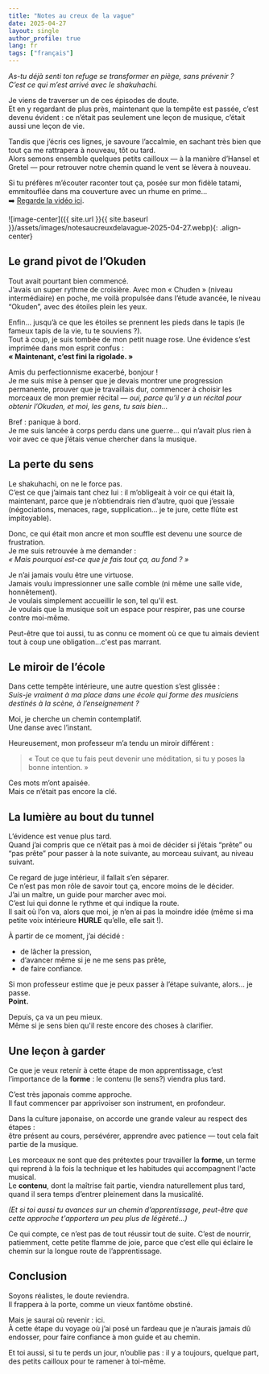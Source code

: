 ```yaml
---
title: "Notes au creux de la vague"
date: 2025-04-27
layout: single
author_profile: true
lang: fr
tags: ["français"]
---
```


*As-tu déjà senti ton refuge se transformer en piège, sans prévenir ?  
C’est ce qui m’est arrivé avec le shakuhachi.*

Je viens de traverser un de ces épisodes de doute.  
Et en y regardant de plus près, maintenant que la tempête est passée, c’est devenu évident : ce n’était pas seulement une leçon de musique, c’était aussi une leçon de vie.

Tandis que j’écris ces lignes, je savoure l’accalmie, en sachant très bien que tout ça me rattrapera à nouveau, tôt ou tard.  
Alors semons ensemble quelques petits cailloux — à la manière d’Hansel et Gretel — pour retrouver notre chemin quand le vent se lèvera à nouveau.

Si tu préfères m’écouter raconter tout ça, posée sur mon fidèle tatami, emmitouflée dans ma couverture avec un rhume en prime…  
➡️ [Regarde la vidéo ici](https://youtu.be/HJIHWdeWp7Q?si=zSVPNYsVp9TxK-O2).

![image-center]({{ site.url }}{{ site.baseurl }}/assets/images/notesaucreuxdelavague-2025-04-27.webp){: .align-center}

## Le grand pivot de l’Okuden

Tout avait pourtant bien commencé.  
J’avais un super rythme de croisière. Avec mon « Chuden » (niveau intermédiaire) en poche, me voilà propulsée dans l’étude avancée, le niveau “Okuden”, avec des étoiles plein les yeux.

Enfin… jusqu’à ce que les étoiles se prennent les pieds dans le tapis (le fameux tapis de la vie, tu te souviens ?).  
Tout à coup, je suis tombée de mon petit nuage rose. Une évidence s’est imprimée dans mon esprit confus :  
**« Maintenant, c’est fini la rigolade. »**

Amis du perfectionnisme exacerbé, bonjour !  
Je me suis mise à penser que je devais montrer une progression permanente, prouver que je travaillais dur, commencer à choisir les morceaux de mon premier récital — *oui, parce qu’il y a un récital pour obtenir l’Okuden, et moi, les gens, tu sais bien…*

Bref : panique à bord.  
Je me suis lancée à corps perdu dans une guerre… qui n’avait plus rien à voir avec ce que j’étais venue chercher dans la musique.


## La perte du sens

Le shakuhachi, on ne le force pas.  
C’est ce que j’aimais tant chez lui : il m’obligeait à voir ce qui était là, maintenant, parce que je n’obtiendrais rien d’autre, quoi que j’essaie (négociations, menaces, rage, supplication… je te jure, cette flûte est impitoyable).

Donc, ce qui était mon ancre et mon souffle est devenu une source de frustration.  
Je me suis retrouvée à me demander :  
*« Mais pourquoi est-ce que je fais tout ça, au fond ? »*

Je n’ai jamais voulu être une virtuose.  
Jamais voulu impressionner une salle comble (ni même une salle vide, honnêtement).  
Je voulais simplement accueillir le son, tel qu’il est.  
Je voulais que la musique soit un espace pour respirer, pas une course contre moi-même.

Peut-être que toi aussi, tu as connu ce moment où ce que tu aimais devient tout à coup une obligation…c'est pas marrant.

## Le miroir de l’école

Dans cette tempête intérieure, une autre question s’est glissée :  
*Suis-je vraiment à ma place dans une école qui forme des musiciens destinés à la scène, à l’enseignement ?*

Moi, je cherche un chemin contemplatif.  
Une danse avec l’instant.

Heureusement, mon professeur m’a tendu un miroir différent :  
> « Tout ce que tu fais peut devenir une méditation, si tu y poses la bonne intention. »

Ces mots m’ont apaisée.  
Mais ce n’était pas encore la clé.


## La lumière au bout du tunnel

L’évidence est venue plus tard.  
Quand j’ai compris que ce n’était pas à moi de décider si j’étais “prête” ou “pas prête” pour passer à la note suivante, au morceau suivant, au niveau suivant.

Ce regard de juge intérieur, il fallait s’en séparer.  
Ce n’est pas mon rôle de savoir tout ça, encore moins de le décider.  
J’ai un maître, un guide pour marcher avec moi.  
C’est lui qui donne le rythme et qui indique la route.  
Il sait où l’on va, alors que moi, je n’en ai pas la moindre idée (même si ma petite voix intérieure **HURLE** qu’elle, elle sait !).

À partir de ce moment, j’ai décidé :

- de lâcher la pression,  
- d’avancer même si je ne me sens pas prête,  
- de faire confiance.

Si mon professeur estime que je peux passer à l’étape suivante, alors… je passe.  
**Point.**

Depuis, ça va un peu mieux.  
Même si je sens bien qu'il reste encore des choses à clarifier. 

## Une leçon à garder

Ce que je veux retenir à cette étape de mon apprentissage, c’est l’importance de la **forme** : le contenu (le sens?) viendra plus tard.

C’est très japonais comme approche.  
Il faut commencer par apprivoiser son instrument, en profondeur.

Dans la culture japonaise, on accorde une grande valeur au respect des étapes :  
être présent au cours, persévérer, apprendre avec patience — tout cela fait partie de la musique.

Les morceaux ne sont que des prétextes pour travailler la **forme**, un terme qui reprend à la fois la technique et les habitudes qui accompagnent l'acte musical.  
Le **contenu**, dont la maîtrise fait partie, viendra naturellement plus tard, quand il sera temps d’entrer pleinement dans la musicalité.

*(Et si toi aussi tu avances sur un chemin d’apprentissage, peut-être que cette approche t'apportera un peu plus de légèreté…)*

Ce qui compte, ce n’est pas de tout réussir tout de suite.
C’est de nourrir, patiemment, cette petite flamme de joie, parce que c’est elle qui éclaire le chemin sur la longue route de l’apprentissage.

## Conclusion

Soyons réalistes, le doute reviendra.  
Il frappera à la porte, comme un vieux fantôme obstiné.

Mais je saurai où revenir : ici.  
À cette étape du voyage où j’ai posé un fardeau que je n’aurais jamais dû endosser, pour faire confiance à mon guide et au chemin.

Et toi aussi, si tu te perds un jour, n’oublie pas : il y a toujours, quelque part, des petits cailloux pour te ramener à toi-même.
